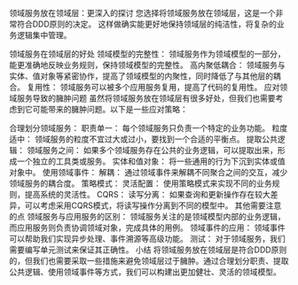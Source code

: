 领域服务放在领域层：更深入的探讨
您选择将领域服务放在领域层，这是一个非常符合DDD原则的决定。 这样做确实能更好地保持领域层的纯洁性，将复杂的业务逻辑集中管理。

领域服务在领域层的好处
领域模型的完整性： 领域服务作为领域模型的一部分，能更准确地反映业务规则，保持领域模型的完整性。
高内聚低耦合： 领域服务与实体、值对象等紧密协作，提高了领域模型的内聚性，同时降低了与其他层的耦合。
复用性： 领域服务可以被多个应用服务复用，提高了代码的复用性。
应对领域服务导致的臃肿问题
虽然将领域服务放在领域层有很多好处，但我们也需要考虑到它可能带来的臃肿问题。以下是一些应对策略：

合理划分领域服务：
职责单一： 每个领域服务只负责一个特定的业务功能。
粒度适中： 领域服务的粒度不宜过大或过小，要找到一个合适的平衡点。
提取公共逻辑：
领域服务之间： 如果多个领域服务存在公共的业务逻辑，可以提取出来，形成一个独立的工具类或服务。
实体和值对象： 将一些通用的行为下沉到实体或值对象中。
使用领域事件：
解耦： 通过领域事件来解耦不同聚合之间的交互，减少领域服务的耦合度。
策略模式：
灵活配置： 使用策略模式来实现不同的业务规则，提高系统的灵活性。
CQRS：
读写分离： 如果查询和更新操作存在较大差异，可以考虑采用CQRS模式，将读写操作分离到不同的模型中。
其他需要注意的点
领域服务与应用服务的区别： 领域服务关注的是领域模型内部的业务逻辑，而应用服务则负责协调领域对象，完成具体的用例。
领域事件的应用： 领域事件可以帮助我们实现异步处理、事件溯源等高级功能。
测试： 对于领域服务，我们需要编写单元测试来保证其正确性。
小结
将领域服务放在领域层是符合DDD原则的，但我们也需要采取一些措施来避免领域层过于臃肿。通过合理划分职责、提取公共逻辑、使用领域事件等方式，我们可以构建出更加健壮、灵活的领域模型。